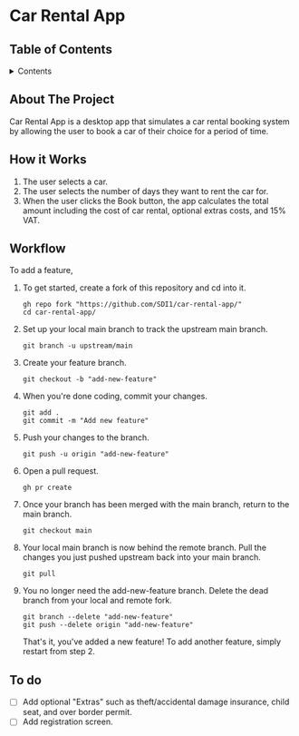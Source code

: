 # Car Rental App #

## Table of Contents ##

<details>

<summary>Contents</summary>

1. [About The Project](#about-the-project)
1. [How it Works](#how-it-works)
1. [Workflow](#workflow)
1. [To do](#to-do)

</details>

## About The Project ##

Car Rental App is a desktop app that simulates a car rental booking system by allowing the user to book a car of their choice for a period of time.

## How it Works ##

1. The user selects a car.
1. The user selects the number of days they want to rent the car for.
1. When the user clicks the Book button, the app calculates the total amount including the cost of car rental, optional extras costs, and 15% VAT.

## Workflow ##

To add a feature,

1. To get started, create a fork of this repository and cd into it.

    ```
    gh repo fork "https://github.com/SDI1/car-rental-app/"
    cd car-rental-app/
    ```

1. Set up your local main branch to track the upstream main branch.

    ```
    git branch -u upstream/main
    ```

1. Create your feature branch.

    ```
    git checkout -b "add-new-feature"
    ```

1. When you're done coding, commit your changes.

    ```
    git add .
    git commit -m "Add new feature"
    ```

1. Push your changes to the branch.

    ```
    git push -u origin "add-new-feature"
    ```

1. Open a pull request.

    ```
    gh pr create
    ```

1. Once your branch has been merged with the main branch, return to the main branch.

    ```
    git checkout main
    ```

1. Your local main branch is now behind the remote branch. Pull the changes you just pushed upstream back into your main branch.

    ```
    git pull
    ```

1. You no longer need the add-new-feature branch. Delete the dead branch from your local and remote fork.

    ```
    git branch --delete "add-new-feature"
    git push --delete origin "add-new-feature"
    ```

    That's it, you've added a new feature! To add another feature, simply restart from step 2.

## To do ##

- [ ] Add optional "Extras" such as theft/accidental damage insurance, child seat, and over border permit.
- [ ] Add registration screen.
